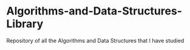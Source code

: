 # Algorithms-and-Data-Structures-Library
Repository of all the Algorithms and Data Structures that I have studied
